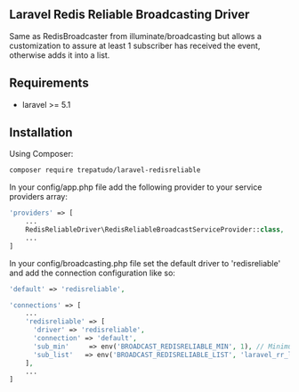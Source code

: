 Laravel Redis Reliable Broadcasting Driver
------------------------------------------

Same as RedisBroadcaster from illuminate/broadcasting but allows a customization to assure at least 1 subscriber has received the event, otherwise adds it into a list.


Requirements
------------

* laravel >= 5.1

Installation
------------

Using Composer:

```sh
composer require trepatudo/laravel-redisreliable
```

In your config/app.php file add the following provider to your service providers array:

```php
'providers' => [
    ...
    RedisReliableDriver\RedisReliableBroadcastServiceProvider::class,
    ...
]
```

In your config/broadcasting.php file set the default driver to 'redisreliable' and add the connection configuration like so:

```php
'default' => 'redisreliable',

'connections' => [
    ...
    'redisreliable' => [
      'driver' => 'redisreliable',
      'connection' => 'default',
      'sub_min'     => env('BROADCAST_REDISRELIABLE_MIN', 1), // Minimum subscribers required to get the broadcast (pub/sub) 
      'sub_list'   => env('BROADCAST_REDISRELIABLE_LIST', 'laravel_rr_list'), // List to add the broadcast payload and channel in case sub_min was not matched
    ],
    ...
]
```